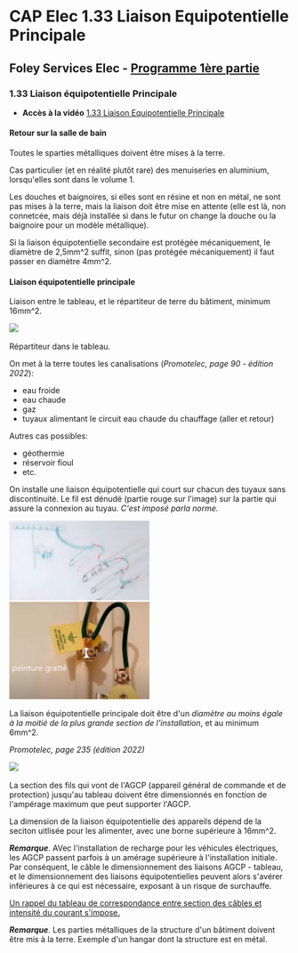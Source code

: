 # CAP Elec 1.33 Liaison Equipotentielle Principale
## Foley Services Elec - [Programme 1ère partie](../1ere_partie/README.md)

### 1.33 Liaison équipotentielle Principale

- **Accès à la vidéo** [1.33 Liaison Equipotentielle Principale](https://youtu.be/n4e2tvvMp3g)

#### Retour sur la salle de bain

Toutes le sparties métalliques doivent être mises à la terre.

Cas particulier (et en réalité plutôt rare) des menuiseries en aluminium, lorsqu'elles sont dans  le volume 1.

Les douches et baignoires, si elles sont en résine et non en métal, ne sont pas mises à la terre, mais la liaison doit être mise en attente (elle est là, non connetcée, mais déjà installée si dans le futur on change la douche ou la baignoire pour un modèle métallique).

Si la liaison équipotentielle secondaire est protégée mécaniquement, le diamètre de 2,5mm^2 suffit, sinon (pas protégée mécaniquement) il faut passer en diamètre 4mm^2.

#### Liaison équipotentielle principale

Liaison entre le tableau, et le répartiteur de terre du bâtiment, minimum 16mm^2.

<img src="./images/Répartiteur_de_Terre.png" width="30%">

Répartiteur dans le tableau.

On met à la terre toutes les canalisations (*Promotelec, page 90 - édition 2022*):

- eau froide
- eau chaude
- gaz
- tuyaux alimentant le circuit eau chaude du chauffage (aller et retour)

Autres cas possibles:

- géothermie
- réservoir fioul
- etc.

On installe une liaison équipotentielle qui court sur chacun des tuyaux sans discontinuité. Le fil est dénudé (partie rouge sur l'image) sur la partie qui assure la connexion au tuyau. *C'est imposé parla norme.*

<img src="./images/Liaison_equipotielle_principale.png" width="50%">

<img src="./images/Liaison_equipotielle_principale_bis.png" width="50%">

La liaison équipotentielle principale doit être d'un *diamètre au moins égale à la moitié de la plus grande section de l'installation*, et au minimum 6mm^2.

*Promotelec, page 235 (édition 2022)*

<img src="./images/Liaison_equipotentielle_principale_ter.png" width="75%">

La section des fils qui vont de l'AGCP (appareil général de commande et de protection) jusqu'au tableau doivent être dimensionnés en fonction de l'ampérage maximum que peut supporter l'AGCP. 

La dimension de la liaison équipotentielle des appareils dépend de la seciton uitlisée pour les alimenter, avec une borne supérieure à 16mm^2.

***Remarque***. AVec l'installation de recharge pour les véhicules électriques, les AGCP passent parfois à un amérage supérieure à l'installation initiale. Par conséquent, le câble le dimensionnement des liaisons AGCP - tableau, et le dimensionnement des liaisons équipotentielles peuvent alors s'avérer inférieures à ce qui est nécessaire, exposant à un risque de surchauffe.

[Un rappel du tableau de correspondance entre section des câbles et intensité du courant s'impose.](CAP_Elec_Tableaux_Recapitulatifs.md)

***Remarque***. Les parties métalliques de la structure d'un bâtiment doivent être mis à la terre. Exemple d'un hangar dont la structure est en métal.